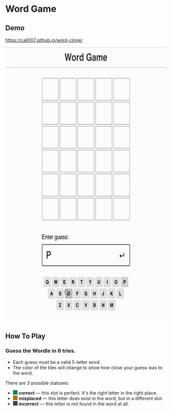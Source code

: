 # Word Game

## Demo

https://call007.github.io/word-clone/

<img src="docs/demo.gif" width="676" height="856" alt="Demo showing the finished product, the Wordle clone">

## How To Play

### Guess the Wordle in 6 tries.

- Each guess must be a valid 5-letter word.
- The color of the tiles will change to show how close your guess was to the word.

There are 3 possible statuses:

- <img src="docs/green.png" width="14" height="14" alt="Green color"> **correct** — this slot is perfect. It's the right letter in the right place.
- <img src="docs/olive.png" width="14" height="14" alt="Olive color"> **misplaced** — this letter does exist in the word, but in a different slot.
- <img src="docs/gray.png" width="14" height="14" alt="Gray color"> **incorrect** — this letter is not found in the word at all.
